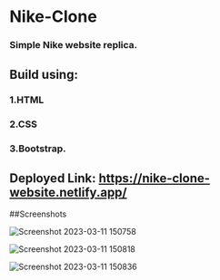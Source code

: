 # Nike-Clone
### Simple Nike website replica. 


## Build using: 
### 1.HTML
### 2.CSS
### 3.Bootstrap. 

## Deployed Link: https://nike-clone-website.netlify.app/

##Screenshots

![Screenshot 2023-03-11 150758](https://user-images.githubusercontent.com/107243951/224476947-7bff86b6-9358-455d-b083-06c4f9195034.png)


![Screenshot 2023-03-11 150818](https://user-images.githubusercontent.com/107243951/224476975-91207056-d531-4f76-aa88-3de000ece097.png)


![Screenshot 2023-03-11 150836](https://user-images.githubusercontent.com/107243951/224476991-bcde1824-ba7f-4fe9-bb85-96efd305ad49.png)
